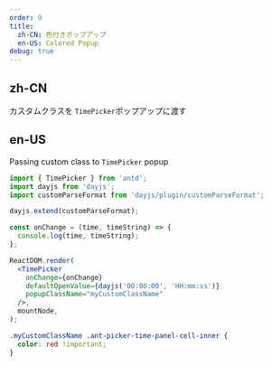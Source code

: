 ```yaml
---
order: 9
title:
  zh-CN: 色付きポップアップ
  en-US: Colored Popup
debug: true
---
```


## zh-CN

カスタムクラスを `TimePicker`ポップアップに渡す

## en-US

Passing custom class to `TimePicker` popup

```jsx
import { TimePicker } from 'antd';
import dayjs from 'dayjs';
import customParseFormat from 'dayjs/plugin/customParseFormat';

dayjs.extend(customParseFormat);

const onChange = (time, timeString) => {
  console.log(time, timeString);
};

ReactDOM.render(
  <TimePicker
    onChange={onChange}
    defaultOpenValue={dayjs('00:00:00', 'HH:mm:ss')}
    popupClassName="myCustomClassName"
  />,
  mountNode,
);
```

```css
.myCustomClassName .ant-picker-time-panel-cell-inner {
  color: red !important;
}
```
